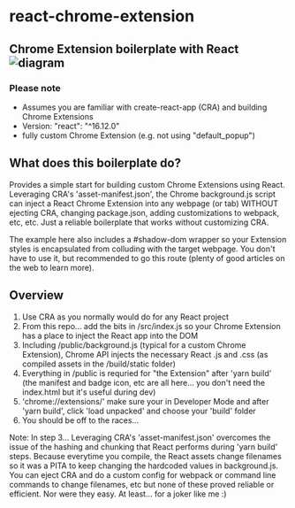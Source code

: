 # react-chrome-extension
Chrome Extension boilerplate with React
![diagram](https://miro.medium.com/max/1440/1*WmjsIQjG0PhC-AwFMGUX_w.png)
---
### Please note
- Assumes you are familiar with create-react-app (CRA) and building Chrome Extensions
- Version: "react": "^16.12.0"
- fully custom Chrome Extension (e.g. not using "default_popup")

## What does this boilerplate do?
Provides a simple start for building custom Chrome Extensions using React. Leveraging CRA's 'asset-manifest.json', the Chrome background.js script can inject a React Chrome Extension into any webpage (or tab) WITHOUT ejecting CRA, changing package.json, adding customizations to webpack, etc, etc. Just a reliable boilerplate that works without customizing CRA.

The example here also includes a #shadow-dom wrapper so your Extension styles is encapsulated from colluding with the target webpage. You don't have to use it, but recommended to go this route (plenty of good articles on the web to learn more).

## Overview
1. Use CRA as you normally would do for any React project
2. From this repo... add the bits in /src/index.js so your Chrome Extension has a place to inject the React app into the DOM
3. Including /public/background.js (typical for a custom Chrome Extension), Chrome API injects the necessary React .js and .css (as compiled assets in the /build/static folder)
4. Everything in /public is requried for "the Extension" after 'yarn build' (the manifest and badge icon, etc are all here... you don't need the index.html but it's useful during dev)
5. 'chrome://extensions/' make sure your in Developer Mode and after 'yarn build', click 'load unpacked' and choose your 'build' folder
6. You should be off to the races...

Note: In step 3... Leveraging CRA's 'asset-manifest.json' overcomes the issue of the hashing and chunking that React performs during 'yarn build' steps. Because everytime you compile, the React assets change filenames so it was a PITA to keep changing the hardcoded values in background.js. You can eject CRA and do a custom config for webpack or command line commands to change filenames, etc but none of these proved reliable or efficient. Nor were they easy. At least... for a joker like me :)
